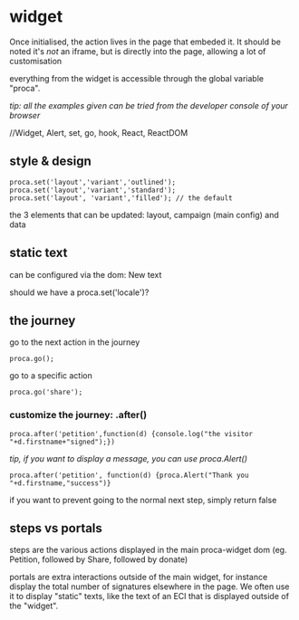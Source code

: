 # widget

Once initialised, the action lives in the page that embeded it. It should be noted it's *not* an iframe, but is directly into the page, allowing a lot of customisation

everything from the widget is accessible through the global variable "proca". 

_tip: all the examples given can be tried from the developer console of your browser_

//Widget, Alert, set, go, hook, React, ReactDOM

## style & design

    proca.set('layout','variant','outlined');
    proca.set('layout','variant','standard');
    proca.set('layout', 'variant','filled'); // the default

the 3 elements that can be updated: layout, campaign (main config) and data


## static text

can be configured via the dom: <span class="proca-text {key of the locale}">New text</span>

should we have a proca.set('locale')?


## the journey

go to the next action in the journey
 
    proca.go();
    
go to a specific action

    proca.go('share');
    
### customize the journey: .after()

    proca.after('petition',function(d) {console.log("the visitor "+d.firstname+"signed");})
    
_tip, if you want to display a message, you can use proca.Alert()_

    proca.after('petition', function(d) {proca.Alert("Thank you "+d.firstname,"success")}

if you want to prevent going to the normal next step, simply return false

## steps vs portals

steps are the various actions displayed in the main proca-widget dom (eg. Petition, followed by Share, followed by donate)

portals are extra interactions outside of the main widget, for instance display the total number of signatures elsewhere in the page. We often use it to display "static" texts, like the text of an ECI that is displayed outside of the "widget".

